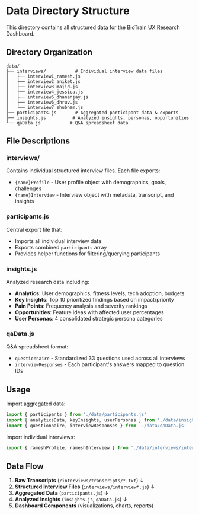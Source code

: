# Data Directory Structure

This directory contains all structured data for the BioTrain UX Research Dashboard.

## Directory Organization

```
data/
├── interviews/           # Individual interview data files
│   ├── interview1_ramesh.js
│   ├── interview2_aniket.js
│   ├── interview3_majid.js
│   ├── interview4_jessica.js
│   ├── interview5_dhananjay.js
│   ├── interview6_dhruv.js
│   └── interview7_shubham.js
├── participants.js       # Aggregated participant data & exports
├── insights.js          # Analyzed insights, personas, opportunities
└── qaData.js           # Q&A spreadsheet data

```

## File Descriptions

### interviews/
Contains individual structured interview files. Each file exports:
- `{name}Profile` - User profile object with demographics, goals, challenges
- `{name}Interview` - Interview object with metadata, transcript, and insights

### participants.js
Central export file that:
- Imports all individual interview data
- Exports combined `participants` array
- Provides helper functions for filtering/querying participants

### insights.js
Analyzed research data including:
- **Analytics**: User demographics, fitness levels, tech adoption, budgets
- **Key Insights**: Top 10 prioritized findings based on impact/priority
- **Pain Points**: Frequency analysis and severity rankings
- **Opportunities**: Feature ideas with affected user percentages
- **User Personas**: 4 consolidated strategic persona categories

### qaData.js
Q&A spreadsheet format:
- `questionnaire` - Standardized 33 questions used across all interviews
- `interviewResponses` - Each participant's answers mapped to question IDs

## Usage

Import aggregated data:
```javascript
import { participants } from './data/participants.js'
import { analyticsData, keyInsights, userPersonas } from './data/insights.js'
import { questionnaire, interviewResponses } from './data/qaData.js'
```

Import individual interviews:
```javascript
import { rameshProfile, rameshInterview } from './data/interviews/interview1_ramesh.js'
```

## Data Flow

1. **Raw Transcripts** (`/interviews/transcripts/*.txt`) 
   ↓
2. **Structured Interview Files** (`interviews/interview*.js`)
   ↓
3. **Aggregated Data** (`participants.js`)
   ↓
4. **Analyzed Insights** (`insights.js`, `qaData.js`)
   ↓
5. **Dashboard Components** (visualizations, charts, reports)

